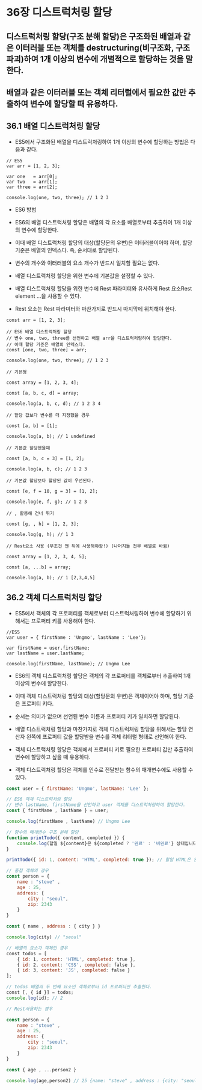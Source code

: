 # 36장 디스트럭처링 할당

## 디스트럭처링 할당(구조 분해 할당)은 구조화된 배열과 같은 이터러블 또는 객체를 destructuring(비구조화, 구조 파괴)하여 1개 이상의 변수에 개별적으로 할당하는 것을 말한다.

## 배열과 같은 이터러블 또는 객체 리터럴에서 필요한 값만 추출하여 변수에 할당할 때 유용하다.

## 36.1 배열 디스트럭처링 할당

- ES5에서 구조화된 배열을 디스트럭처링하여 1개 이상의 변수에 할당하는 방법은 다음과 같다.

```Js
// ES5
var arr = [1, 2, 3];

var one   = arr[0];
var two   = arr[1];
var three = arr[2];

console.log(one, two, three); // 1 2 3

```

- ES6 방법

- ES6의 배열 디스트럭처링 할당은 배열의 각 요소를 배열로부터 추출하여 1개 이상의 변수에 할당한다.

- 이때 배열 디스트럭처링 할당의 대상(할당문의 우변)은 이터러블이어야 하며, 할당 기준은 배열의 인덱스다. 즉, 순서대로 할당된다.

- 변수의 개수와 이터러블의 요소 개수가 반드시 일치할 필요는 없다.

- 배열 디스트럭처링 할당을 위한 변수에 기본값을 설정할 수 있다.

- 배열 디스트럭처링 할당을 위한 변수에 Rest 파라미터와 유사하게 Rest 요소Rest element ...을 사용할 수 있다.

- Rest 요소는 Rest 파라미터와 마찬가지로 반드시 마지막에 위치해야 한다.

```Js
const arr = [1, 2, 3];

// ES6 배열 디스트럭처링 할당
// 변수 one, two, three를 선언하고 배열 arr을 디스트럭처링하여 할당한다.
// 이때 할당 기준은 배열의 인덱스다.
const [one, two, three] = arr;

console.log(one, two, three); // 1 2 3

// 기본형

const array = [1, 2, 3, 4];

const [a, b, c, d] = array;

console.log(a, b, c, d); // 1 2 3 4

// 할당 값보다 변수를 더 지정했을 경우

const [a, b] = [1];

console.log(a, b); // 1 undefined

// 기본값 할당했을때

const [a, b, c = 3] = [1, 2];

console.log(a, b, c); // 1 2 3

// 기본값 할당보다 할당된 값이 우선된다.

const [e, f = 10, g = 3] = [1, 2];

console.log(e, f, g); // 1 2 3

// , 활용해 건너 뛰기

const [g, , h] = [1, 2, 3];

console.log(g, h); // 1 3

// Rest요소 사용 (무조건 맨 뒤에 사용해야함!) (나머지들 전부 배열로 바뀜)

const array = [1, 2, 3, 4, 5];

const [a, ...b] = array;

console.log(a, b); // 1 [2,3,4,5]
```

## 36.2 객체 디스트럭처링 할당

- ES5에서 객체의 각 프로퍼티를 객체로부터 디스트럭처링하여 변수에 할당하기 위해서는 프로퍼티 키를 사용해야 한다.

```Js
//ES5
var user = { firstName : 'Ungmo', lastName : 'Lee'};

var firstName = user.firstName;
var lastName = user.lastName;

console.log(firstName, lastName); // Ungmo Lee
```

- ES6의 객체 디스트럭처링 할당은 객체의 각 프로퍼티를 객체로부터 추출하여 1개 이상의 변수에 할당한다.

- 이때 객체 디스트럭처링 할당의 대상(할당문의 우변)은 객체이어야 하며, 할당 기준은 프로퍼티 키다.

- 순서는 의미가 없으며 선언된 변수 이름과 프로퍼티 키가 일치하면 할당된다.

- 배열 디스트럭처링 할당과 마찬가지로 객체 디스트럭처링 할당을 위해서는 할당 연산자 왼쪽에 프로퍼티 값을 할당받을 변수를 객체 리터럴 형태로 선언해야 한다.

- 객체 디스트럭처링 할당은 객체에서 프로퍼티 키로 필요한 프로퍼티 값만 추출하여 변수에 할당하고 싶을 때 유용하다.

- 객체 디스트럭처링 할당은 객체를 인수로 전달받는 함수의 매개변수에도 사용할 수 있다.

```js
const user = { firstName: 'Ungmo', lastName: 'Lee' };

// ES6 객체 디스트럭처링 할당
// 변수 lastName, firstName을 선언하고 user 객체를 디스트럭처링하여 할당한다.
const { firstName , lastName } = user;

console.log(firstName , lastName) // Ungmo Lee

// 함수의 매개변수 구조 분해 할당
function printTodo({ content, completed }) {
    console.log(할일 ${content}은 ${completed ? '완료' : '비완료'} 상태입니다.);
}

printTodo({ id: 1, content: 'HTML', completed: true }); // 할일 HTML은 완료 상태입니다.

// 중첩 객체의 경우
const person = {
    name : "steve" ,
    age : 25,
    address: {
        city : "seoul",
        zip: 2343
    }
}

const { name , address : { city } }

console.log(city) // "seoul"

// 배열의 요소가 객체인 경우
const todos = [  
    { id: 1, content: 'HTML', completed: true },  
    { id: 2, content: 'CSS', completed: false },  
    { id: 3, content: 'JS', completed: false }
];

// todos 배열의 두 번째 요소인 객체로부터 id 프로퍼티만 추출한다.
const [, { id }] = todos;
console.log(id); // 2

// Rest사용하는 경우

const person = {
    name : "steve" ,
    age : 25,
    address: {
        city : "seoul",
        zip: 2343
    }
}

const { age , ...person2 }

console.log(age,person2) // 25 {name: "steve" , address : {city: "seoul", zip : 2343}}
```
